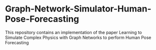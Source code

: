 # Graph-Network-Simulator-Human-Pose-Forecasting
This repository contains an implementation of the paper Learning to Simulate Complex Physics with Graph Networks to perform Human Pose Forecasting

